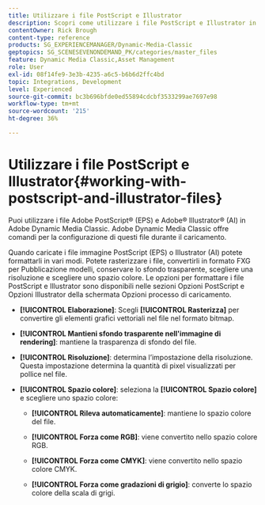 ```yaml
---
title: Utilizzare i file PostScript e Illustrator
description: Scopri come utilizzare i file PostScript e Illustrator in Adobe Dynamic Media Classic.
contentOwner: Rick Brough
content-type: reference
products: SG_EXPERIENCEMANAGER/Dynamic-Media-Classic
geptopics: SG_SCENESEVENONDEMAND_PK/categories/master_files
feature: Dynamic Media Classic,Asset Management
role: User
exl-id: 08f14fe9-3e3b-4235-a6c5-b6b6d2ffc4bd
topic: Integrations, Development
level: Experienced
source-git-commit: bc3b696bfde0ed55894cdcbf3533299ae7697e98
workflow-type: tm+mt
source-wordcount: '215'
ht-degree: 36%

---
```


# Utilizzare i file PostScript e Illustrator{#working-with-postscript-and-illustrator-files}

Puoi utilizzare i file Adobe PostScript® (EPS) e Adobe® Illustrator® (AI) in Adobe Dynamic Media Classic. Adobe Dynamic Media Classic offre comandi per la configurazione di questi file durante il caricamento.

Quando caricate i file immagine PostScript (EPS) o Illustrator (AI) potete formattarli in vari modi. Potete rasterizzare i file, convertirli in formato FXG per Pubblicazione modelli, conservare lo sfondo trasparente, scegliere una risoluzione e scegliere uno spazio colore. Le opzioni per formattare i file PostScript e Illustrator sono disponibili nelle sezioni Opzioni PostScript e Opzioni Illustrator della schermata Opzioni processo di caricamento.

* **[!UICONTROL Elaborazione]**: Scegli **[!UICONTROL Rasterizza]** per convertire gli elementi grafici vettoriali nel file nel formato bitmap.

* **[!UICONTROL Mantieni sfondo trasparente nell&#39;immagine di rendering]**: mantiene la trasparenza di sfondo del file.

* **[!UICONTROL Risoluzione]**: determina l’impostazione della risoluzione. Questa impostazione determina la quantità di pixel visualizzati per pollice nel file.

* **[!UICONTROL Spazio colore]**: seleziona la **[!UICONTROL Spazio colore]** e scegliere uno spazio colore:

   * **[!UICONTROL Rileva automaticamente]**: mantiene lo spazio colore del file.

   * **[!UICONTROL Forza come RGB]**: viene convertito nello spazio colore RGB.

   * **[!UICONTROL Forza come CMYK]**: viene convertito nello spazio colore CMYK.

   * **[!UICONTROL Forza come gradazioni di grigio]**: converte lo spazio colore della scala di grigi.
